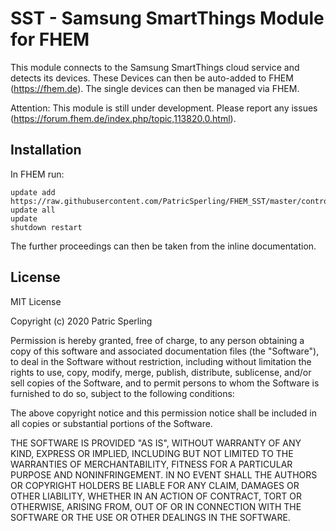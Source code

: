# SST - Samsung SmartThings Module for FHEM

This module connects to the Samsung SmartThings cloud service and detects its devices. These Devices can then be auto-added to FHEM (https://fhem.de).
The single devices can then be managed via FHEM.

Attention: This module is still under development. Please report any issues (https://forum.fhem.de/index.php/topic,113820.0.html).

## Installation

In FHEM run:
```
update add https://raw.githubusercontent.com/PatricSperling/FHEM_SST/master/controls_SST.txt
update all
update
shutdown restart
```

The further proceedings can then be taken from the inline documentation.

## License

MIT License

Copyright (c) 2020 Patric Sperling

Permission is hereby granted, free of charge, to any person obtaining a copy
of this software and associated documentation files (the "Software"), to deal
in the Software without restriction, including without limitation the rights
to use, copy, modify, merge, publish, distribute, sublicense, and/or sell
copies of the Software, and to permit persons to whom the Software is
furnished to do so, subject to the following conditions:

The above copyright notice and this permission notice shall be included in all
copies or substantial portions of the Software.

THE SOFTWARE IS PROVIDED "AS IS", WITHOUT WARRANTY OF ANY KIND, EXPRESS OR
IMPLIED, INCLUDING BUT NOT LIMITED TO THE WARRANTIES OF MERCHANTABILITY,
FITNESS FOR A PARTICULAR PURPOSE AND NONINFRINGEMENT. IN NO EVENT SHALL THE
AUTHORS OR COPYRIGHT HOLDERS BE LIABLE FOR ANY CLAIM, DAMAGES OR OTHER
LIABILITY, WHETHER IN AN ACTION OF CONTRACT, TORT OR OTHERWISE, ARISING FROM,
OUT OF OR IN CONNECTION WITH THE SOFTWARE OR THE USE OR OTHER DEALINGS IN THE
SOFTWARE.
